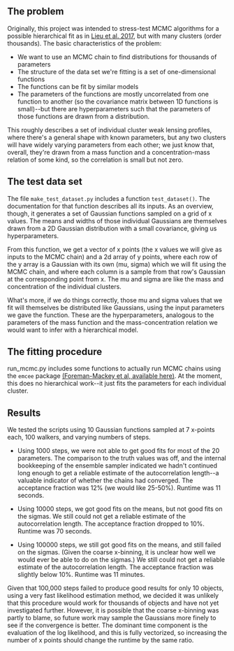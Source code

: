 The problem
-----------

Originally, this project was intended to stress-test MCMC algorithms for a possible hierarchical fit as in [Lieu et al. 2017](https://github.com/msimet/emcee_testing.git), but with many clusters (order thousands).  The basic characteristics of the problem:
- We want to use an MCMC chain to find distributions for thousands of parameters
- The structure of the data set we're fitting is a set of one-dimensional functions
- The functions can be fit by similar models
- The parameters of the functions are mostly uncorrelated from one function to another (so the covariance matrix between 1D functions is small)--but there are hyperparameters such that the parameters of those functions are drawn from a distribution.

This roughly describes a set of individual cluster weak lensing profiles, where there's a general shape with known parameters, but any two clusters will have widely varying parameters from each other; we just know that, overall, they're drawn from a mass function and a concentration-mass relation of some kind, so the correlation is small but not zero.

The test data set
-----------------

The file `make_test_dataset.py` includes a function `test_dataset()`.  The documentation for that function describes all its inputs.  As an overview, though, it generates a set of Gaussian functions sampled on a grid of x values.  The means and widths of those individual Gaussians are themselves drawn from a 2D Gaussian distribution with a small covariance, giving us hyperparameters.  

From this function, we get a vector of x points (the x values we will give as inputs to the MCMC chain) and a 2d array of y points, where each row of the y array is a Gaussian with its own (mu, sigma) which we will fit using the MCMC chain, and where each column is a sample from that row's Gaussian at the corresponding point from x.  The mu and sigma are like the mass and concentration of the individual clusters.

What's more, if we do things correctly, those mu and sigma values that we fit will themselves be distributed like Gaussians, using the input parameters we gave the function.  These are the hyperparameters, analogous to the parameters of the mass function and the mass-concentration relation we would want to infer with a hierarchical model.

The fitting procedure
---------------------

run_mcmc.py includes some functions to actually run MCMC chains using the `emcee` package [(Foreman-Mackey et al, available here)](http://dan.iel.fm/emcee/).  At the moment, this does no hierarchical work--it just fits the parameters for each individual cluster.

Results
-------
We tested the scripts using 10 Gaussian functions sampled at 7 x-points each, 100 walkers, and varying numbers of steps.  

- Using 1000 steps, we were not able to get good fits for most of the 20 parameters.  The comparison to the truth values was off, and the internal bookkeeping of the ensemble sampler indicated we hadn't continued long enough to get a reliable estimate of the autocorrelation length--a valuable indicator of whether the chains had converged.  The acceptance fraction was 12% (we would like 25-50%).  Runtime was 11 seconds.

- Using 10000 steps, we got good fits on the means, but not good fits on the sigmas.  We still could not get a reliable estimate of the autocorrelation length.  The acceptance fraction dropped to 10%. Runtime was 70 seconds.

- Using 100000 steps, we still got good fits on the means, and still failed on the sigmas. (Given the coarse x-binning, it is unclear how well we would ever be able to do on the sigmas.)  We still could not get a reliable estimate of the autocorrelation length.  The acceptance fraction was slightly below 10%.  Runtime was 11 minutes.

Given that 100,000 steps failed to produce good results for only 10 objects, using a very fast likelihood estimation method, we decided it was unlikely that this procedure would work for thousands of objects and have not yet investigated further.  However, it is possible that the coarse x-binning was partly to blame, so future work may sample the Gaussians more finely to see if the convergence is better.  The dominant time component is the evaluation of the log likelihood, and this is fully vectorized, so increasing the number of x points should change the runtime by the same ratio.
